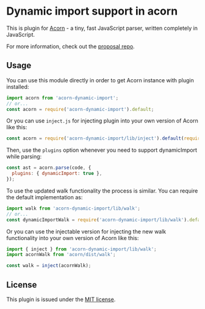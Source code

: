 # Dynamic import support in acorn

This is plugin for [Acorn](http://marijnhaverbeke.nl/acorn/) - a tiny, fast JavaScript parser, written completely in JavaScript.

For more information, check out the [proposal repo](https://github.com/tc39/proposal-dynamic-import).

## Usage

You can use this module directly in order to get Acorn instance with plugin installed:

```js
import acorn from 'acorn-dynamic-import';
// or...
const acorn = require('acorn-dynamic-import').default;
```

Or you can use `inject.js` for injecting plugin into your own version of Acorn like this:

```js
const acorn = require('acorn-dynamic-import/lib/inject').default(require('./custom-acorn'));
```

Then, use the `plugins` option whenever you need to support dynamicImport while parsing:

```js
const ast = acorn.parse(code, {
  plugins: { dynamicImport: true },
});
```

To use the updated walk functionality the process is similar. You can require the default implementation as:

```js
import walk from 'acorn-dynamic-import/lib/walk';
// or...
const dynamicImportWalk = require('acorn-dynamic-import/lib/walk').default;
```

Or you can use the injectable version for injecting the new walk functionality into your own version of Acorn like this:

```js
import { inject } from 'acorn-dynamic-import/lib/walk';
import acornWalk from 'acorn/dist/walk';

const walk = inject(acornWalk);
```

## License

This plugin is issued under the [MIT license](./LICENSE).
